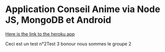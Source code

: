 # Application Conseil Anime via Node JS, MongoDB et Android

[Here is the link to the heroku app](https://salty-ocean-70640.herokuapp.com/)

Ceci est un test n°2Test 3
bonour nous sommes le groupe 2